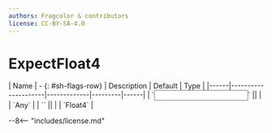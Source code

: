 ```yaml
---
authors: Fragcolor & contributors
license: CC-BY-SA-4.0
---
```



# ExpectFloat4

<div class="sh-parameters" markdown="1">
| Name | - {: #sh-flags-row} | Description | Default | Type |
|------|---------------------|-------------|---------|------|
| `<input>` || | | `Any` |
| `<output>` || | | `Float4` |

</div>



--8<-- "includes/license.md"
